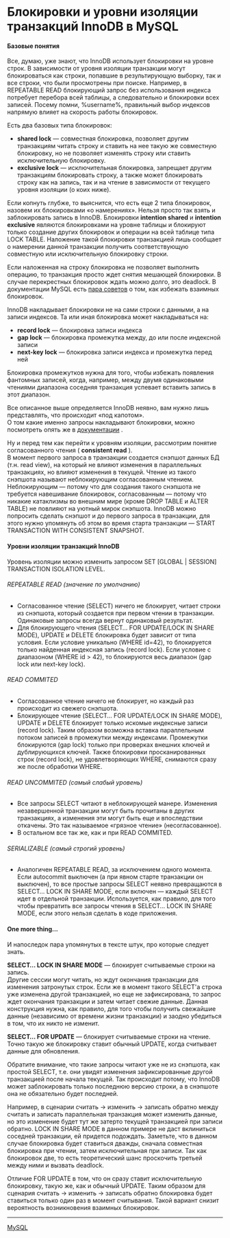 #  Блокировки и уровни изоляции транзакций InnoDB в MySQL

#### Базовые понятия

 Все, думаю, уже знают, что InnoDB использует блокировки на уровне строк. В зависимости от уровня изоляции транзакции могут блокироваться как строки, попавшие в результирующую выборку, так и все строки, что были просмотрены при поиске. Например, в REPEATABLE READ блокирующий запрос без использования индекса потребует перебора всей таблицы, а следовательно и блокировки всех записей. Посему помни, %username%, правильный выбор индексов напрямую влияет на скорость работы блокировок.   
  
 Есть два базовых типа блокировок:   

*    **shared lock** — совместная блокировка, позволяет другим транзакциям читать строку и ставить на нее такую же совместную блокировку, но не позволяет изменять строку или ставить исключительную блокировку.
*    **exclusive lock** — исключительная блокировка, запрещает другим транзакциям блокировать строку, а также может блокировать строку как на запись, так и на чтение в зависимости от текущего уровня изоляции (о коих ниже).

  
 Если копнуть глубже, то выяснится, что есть еще 2 типа блокировок, назовем их блокировками «о намерениях». Нельзя просто так взять и заблокировать запись в InnoDB. Блокировки  **intention shared**  и  **intention exclusive**  являются блокировками на уровне таблицы и блокируют только создание других блокировок и операции на всей таблице типа LOCK TABLE. Наложение такой блокировки транзакцией лишь сообщает о намерении данной транзакции получить соответствующую совместную или исключительную блокировку строки.   
  
 Если наложенная на строку блокировка не позволяет выполнить операцию, то транзакция просто ждет снятия мешающей блокировки. В случае перекрестных блокировок ждать можно долго, это deadlock. В документации MySQL есть  [пара советов](http://dev.mysql.com/doc/refman/5.7/en/innodb-deadlocks.html)  о том, как избежать взаимных блокировок.   
  
 InnoDB накладывает блокировки не на сами строки с данными, а на записи индексов. Та или иная блокировка может накладываться на:   

*    **record lock** — блокировка записи индекса
*    **gap lock** — блокировка промежутка между, до или после индексной записи
*    **next-key lock** — блокировка записи индекса и промежутка перед ней

  
 Блокировка промежутков нужна для того, чтобы избежать появления фантомных записей, когда, например, между двумя одинаковыми чтениями диапазона соседняя транзакция успевает вставить запись в этот диапазон.   
  
 Все описанное выше определяется InnoDB неявно, вам нужно лишь представлять, что происходит «под капотом».   
 О том какие именно запросы накладывают блокировки, можно посмотреть опять же в  [документации](http://dev.mysql.com/doc/refman/5.7/en/innodb-locks-set.html)  .   
  
 Ну и перед тем как перейти к уровням изоляции, рассмотрим понятие согласованного чтения (  **consistent read**  ).   
 В момент первого запроса в транзакции создается снэпшот данных БД (т.н. read view), на который не влияют изменения в параллельных транзакциях, но влияют изменения в текущей. Чтение из такого снэпшота называют неблокирующим согласованным чтением. Неблокирующим — потому что для создания такого снэпшота не требуется навешивание блокировок, согласованным — потому что никакие катаклизмы во внешним мире (кроме DROP TABLE и ALTER TABLE) не повлияют на уютный мирок снэпшота. InnoDB можно попросить сделать снэпшот и до первого запроса в транзакции, для этого нужно упомянуть об этом во время старта транзакции — START TRANSACTION WITH CONSISTENT SNAPSHOT.   
  

#### Уровни изоляции транзакций InnoDB

  
 Уровень изоляции можно изменить запросом SET \[GLOBAL | SESSION\] TRANSACTION ISOLATION LEVEL.   
  

###### REPEATABLE READ (значение по умолчанию)

  

*   Согласованное чтение (SELECT) ничего не блокирует, читает строки из снэпшота, который создается при первом чтении в транзакции. Одинаковые запросы всегда вернут одинаковый результат.
*   Для блокирующего чтения (SELECT… FOR UPDATE/LOCK IN SHARE MODE), UPDATE и DELETE блокировка будет зависит от типа условия. Если условие уникально (WHERE id=42), то блокируется только найденная индексная запись (record lock). Если условие с диапазоном (WHERE id > 42), то блокируются весь диапазон (gap lock или next-key lock).

  

###### READ COMMITED

  

*   Согласованное чтение ничего не блокирует, но каждый раз происходит из свежего снэпшота.
*   Блокирующее чтение (SELECT… FOR UPDATE/LOCK IN SHARE MODE), UPDATE и DELETE блокирует только искомые индексные записи (record lock). Таким образом возможна вставка параллельным потоком записей в промежутки между индексами. Промежутки блокируются (gap lock) только при проверках внешних ключей и дублирующихся ключей. Также блокировки просканированных строк (record lock), не удовлетворяющих WHERE, снимаются сразу же после обработки WHERE.

  

###### READ UNCOMMITED (самый слабый уровень)

  

*   Все запросы SELECT читают в неблокирующей манере. Изменения незавершенной транзакции могут быть прочитаны в других транзакциях, а изменения эти могут быть еще и впоследствии откачены. Это так называемое «грязное чтение» (несогласованное).
*   В остальном все так же, как и при READ COMMITED.

  

###### SERIALIZABLE (самый строгий уровень)

  

*   Аналогичен REPEATABLE READ, за исключением одного момента. Если autocommit выключен (а при явном старте транзакции он выключен), то все простые запросы SELECT неявно превращаются в SELECT… LOCK IN SHARE MODE, если включен — каждый SELECT идет в отдельной транзакции. Используется, как правило, для того чтобы превратить все запросы чтения в SELECT… LOCK IN SHARE MODE, если этого нельзя сделать в коде приложения.

  
  

#### One more thing...

  
 И напоследок пара упомянутых в тексте штук, про которые следует знать.   
  
 **SELECT… LOCK IN SHARE MODE**  — блокирует считываемые строки на запись.   
 Другие сессии могут читать, но ждут окончания транзакции для изменения затронутых строк. Если же в момент такого SELECT'а строка уже изменена другой транзакцией, но еще не зафиксирована, то запрос ждет окончания транзакции и затем читает свежие данные. Данная конструкция нужна, как правило, для того чтобы получить свежайшие данные (независимо от времени жизни транзакции) и заодно убедиться в том, что их никто не изменит.   
  
 **SELECT… FOR UPDATE**  — блокирует считываемые строки на чтение. Точно такую же блокировку ставит обычный UPDATE, когда считывает данные для обновления.   
  
 Обратите внимание, что такие запросы читают уже не из снэпшота, как простой SELECT, т.е. они увидят изменения зафиксированные другой транзакцией после начала текущей. Так происходит потому, что InnoDB может заблокировать только последнюю версию строки, а в снэпшоте она не обязательно будет последней.   
  
 Например, в сценарии считать → изменить → записать обратно между считать и записать параллельная транзакция может изменить данные, но это изменение будет тут же затерто текущей транзакцией при записи обратно. LOCK IN SHARE MODE в данном примере не даст вклиниться соседней транзакции, ей придется подождать. Заметьте, что в данном случае блокировка будет ставиться дважды, сначала совместная блокировка при чтении, затем исключительная при записи. Так как блокировок две, то есть теоретический шанс проскочить третьей между ними и вызвать deadlock.   
  
 Отличие FOR UPDATE в том, что он сразу ставит исключительную блокировку, такую же, как и обычный UPDATE. Таким образом для сценария считать → изменить → записать обратно блокировка будет ставиться только один раз в момент считывания. Такой вариант снизит вероятность возникновения взаимных блокировок.

**********
[MySQL](/tags/MySQL.md)
